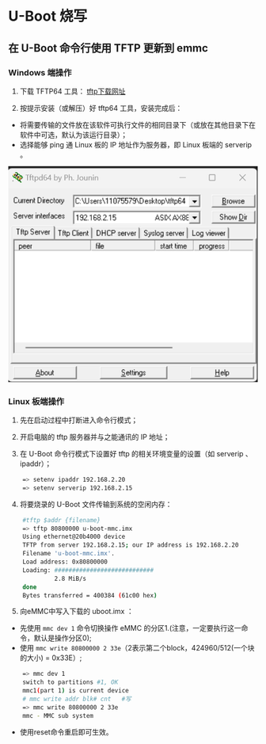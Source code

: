 # U-Boot 烧写

## 在 U-Boot 命令行使用 TFTP 更新到 emmc

### Windows 端操作

1. 下载 TFTP64 工具：
[tftp下载网址](https://bitbucket.org/phjounin/tftpd64/wiki/Download%20Tftpd64)

2. 按提示安装（或解压）好 tftp64 工具，安装完成后：
- 将需要传输的文件放在该软件可执行文件的相同目录下（或放在其他目录下在软件中可选，默认为该运行目录）；
- 选择能够 ping 通 Linux 板的 IP 地址作为服务器，即 Linux 板端的 serverip 。

![tftp64](png/tftp64.png "TFTP64 截图")

### Linux 板端操作

1. 先在启动过程中打断进入命令行模式；

2. 开启电脑的 tftp 服务器并与之能通讯的 IP 地址；

3. 在 U-Boot 命令行模式下设置好 tftp 的相关环境变量的设置（如 serverip 、ipaddr）；
```bash
    => setenv ipaddr 192.168.2.20
    => setenv serverip 192.168.2.15
```

4. 将要烧录的 U-Boot 文件传输到系统的空闲内存：
```bash
    #tftp $addr {filename}
    => tftp 80800000 u-boot-mmc.imx
    Using ethernet@20b4000 device
    TFTP from server 192.168.2.15; our IP address is 192.168.2.20
    Filename 'u-boot-mmc.imx'.
    Load address: 0x80800000
    Loading: ############################
             2.8 MiB/s
    done
    Bytes transferred = 400384 (61c00 hex)
```

5. 向eMMC中写入下载的 uboot.imx ：
- 先使用 `mmc dev 1` 命令切换操作 eMMC 的分区1.(注意，一定要执行这一命令，默认是操作分区0);
- 使用 `mmc write 80800000 2 33e`（2表示第二个block，424960/512(一个块的大小) = 0x33E）;
```bash
    => mmc dev 1
    switch to partitions #1, OK
    mmc1(part 1) is current device
    # mmc write addr blk# cnt   #写
    => mmc write 80800000 2 33e
    mmc - MMC sub system
```
- 使用reset命令重启即可生效。

